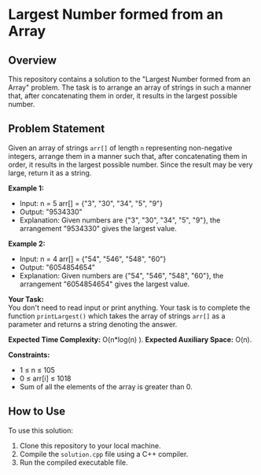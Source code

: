 # Largest Number formed from an Array

## Overview

This repository contains a solution to the "Largest Number formed from an Array" problem. The task is to arrange an array of strings in such a manner that, after concatenating them in order, it results in the largest possible number.

## Problem Statement

Given an array of strings `arr[]` of length `n` representing non-negative integers, arrange them in a manner such that, after concatenating them in order, it results in the largest possible number. Since the result may be very large, return it as a string.

**Example 1:**
- Input: 
  n = 5
  arr[] =  {"3", "30", "34", "5", "9"}
- Output: "9534330"
- Explanation: 
  Given numbers are  {"3", "30", "34", "5", "9"}, 
  the arrangement "9534330" gives the largest value.

**Example 2:**
- Input: 
  n = 4
  arr[] =  {"54", "546", "548", "60"}
- Output: "6054854654"
- Explanation: 
  Given numbers are {"54", "546", "548", "60"}, the 
  arrangement "6054854654" gives the largest value.

**Your Task:**  
You don't need to read input or print anything. Your task is to complete the function `printLargest()` which takes the array of strings `arr[]` as a parameter and returns a string denoting the answer.

**Expected Time Complexity:** O(n*log(n) ).
**Expected Auxiliary Space:** O(n).

**Constraints:**
- 1 ≤ n ≤ 105
- 0 ≤ arr[i] ≤ 1018
- Sum of all the elements of the array is greater than 0.

## How to Use

To use this solution:

1. Clone this repository to your local machine.
2. Compile the `solution.cpp` file using a C++ compiler.
3. Run the compiled executable file.

